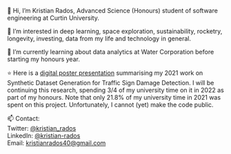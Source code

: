 👋 Hi, I’m Kristian Rados, Advanced Science (Honours) student of software engineering at Curtin University.

👀 I’m interested in deep learning, space exploration, sustainability, rocketry, longevity, investing, data from my life and technology in general.

🌱 I’m currently learning about data analytics at Water Corporation before starting my honours year.

⭐ Here is a [digital poster presentation](https://www.canva.com/design/DAEmSS8rvJA/ZwClY39g-0kAISAOSOYUXw/view?utm_content=DAEmSS8rvJA&utm_campaign=designshare&utm_medium=link&utm_source=sharebutton#1) summarising my 2021 work on Synthetic Dataset Generation for Traffic Sign Damage Detection. I will be continuing this research, spending 3/4 of my university time on it in 2022 as part of my honours. Note that only 21.8% of my university time in 2021 was spent on this project. Unfortunately, I cannot (yet) make the code public.

📫 Contact: <br>
Twitter: [@kristian_rados](twitter.com/kristian_rados) <br>
LinkedIn: [@kristian-rados](www.linkedin.com/in/kristian-rados/) <br>
Email: kristianrados40@gmail.com

<!---
BunningsWarehouseOfficial/BunningsWarehouseOfficial is a ✨ special ✨ repository because its `README.md` (this file) appears on your GitHub profile.
You can click the Preview link to take a look at your changes.
--->

